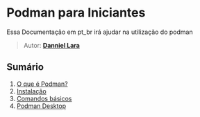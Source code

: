 # Podman para Iniciantes

Essa Documentação em pt_br irá ajudar na utilização do podman

> Autor: **[Danniel Lara](https://github.com/danniel-lara)**

## Sumário

1. [O que é Podman?](manuscript/oquepodman.md)
1. [Instalação](manuscript/instalacao.md)
1. [Comandos básicos](manuscript/comandosbasicos.md)
1. [Podman Desktop](manuscript/podmandesktop.md)
